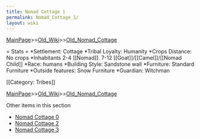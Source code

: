 ```yaml
---
title: Nomad Cottage 1
permalink: Nomad_Cottage_1/
layout: wiki
---
```


[MainPage](/keeperrl_wiki/ "wikilink")>>[Old_Wiki](/keeperrl_wiki/Old_Wiki "wikilink")>>[Old_Nomad_Cottage](/keeperrl_wiki/Old_Nomad_Cottage "wikilink")

= Stats =
*Settlement: Cottage
*Tribal Loyalty: Humanity
*Crops Distance: No crops
*Inhabitants 2-4 [[Nomad]]. 7-12 [[Goat]]/[[Camel]]/[[Nomad Child]]
*Race: humans 
*Building Style: Sandstone wall
*Furniture: Standard Furniture
*Outside features: Snow Furniture
*Guardian: Witchman 
 
[[Category: Tribes]]

[MainPage](/keeperrl_wiki/ "wikilink")>>[Old_Wiki](/keeperrl_wiki/Old_Wiki "wikilink")>>[Old_Nomad_Cottage](/keeperrl_wiki/Old_Nomad_Cottage "wikilink")

Other items in this section
-    [Nomad Cottage 0](/keeperrl_wiki/Nomad_Cottage_0 "wikilink")
-    [Nomad Cottage 2](/keeperrl_wiki/Nomad_Cottage_2 "wikilink")
-    [Nomad Cottage 3](/keeperrl_wiki/Nomad_Cottage_3 "wikilink")
